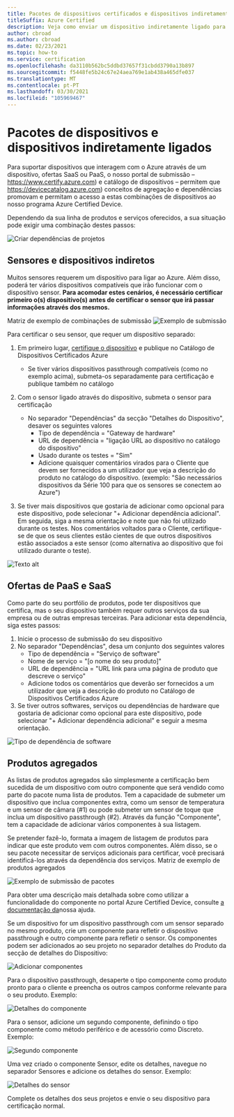 ```yaml
---
title: Pacotes de dispositivos certificados e dispositivos indiretamente ligados
titleSuffix: Azure Certified
description: Veja como enviar um dispositivo indiretamente ligado para certificação.
author: cbroad
ms.author: cbroad
ms.date: 02/23/2021
ms.topic: how-to
ms.service: certification
ms.openlocfilehash: da3110b562bc5ddbd37657f31cbdd3790a13b897
ms.sourcegitcommit: f5448fe5b24c67e24aea769e1ab438a465dfe037
ms.translationtype: MT
ms.contentlocale: pt-PT
ms.lasthandoff: 03/30/2021
ms.locfileid: "105969467"
---
```

# <a name="device-bundles-and-indirectly-connected-devices"></a>Pacotes de dispositivos e dispositivos indiretamente ligados

Para suportar dispositivos que interagem com o Azure através de um dispositivo, ofertas SaaS ou PaaS, o nosso portal de submissão – https://www.certify.azure.com) e catálogo de dispositivos – permitem que https://devicecatalog.azure.com) conceitos de agregação e dependências promovam e permitam o acesso a estas combinações de dispositivos ao nosso programa Azure Certified Device.

Dependendo da sua linha de produtos e serviços oferecidos, a sua situação pode exigir uma combinação destes passos:


![Criar dependências de projetos](./media/indirect-connected-device/picture-1.png )
## <a name="sensors-and-indirect-devices"></a>Sensores e dispositivos indiretos
Muitos sensores requerem um dispositivo para ligar ao Azure. Além disso, poderá ter vários dispositivos compatíveis que irão funcionar com o dispositivo sensor. **Para acomodar estes cenários, é necessário certificar primeiro o(s) dispositivo(s) antes de certificar o sensor que irá passar informações através dos mesmos.**

Matriz de exemplo de combinações de submissão ![ Exemplo de submissão](./media/indirect-connected-device/picture-2.png )

Para certificar o seu sensor, que requer um dispositivo separado:
1.  Em primeiro lugar, [certifique o dispositivo](https://certify.azure.com) e publique no Catálogo de Dispositivos Certificados Azure
    - Se tiver vários dispositivos passthrough compatíveis (como no exemplo acima), submeta-os separadamente para certificação e publique também no catálogo
2.  Com o sensor ligado através do dispositivo, submeta o sensor para certificação
    * No separador "Dependências&quot; da secção &quot;Detalhes do Dispositivo&quot;, desaver os seguintes valores
        * Tipo de dependência = &quot;Gateway de hardware&quot;
        * URL de dependência = &quot;ligação URL ao dispositivo no catálogo do dispositivo&quot;
        * Usado durante os testes = &quot;Sim&quot;
        * Adicione quaisquer comentários virados para o Cliente que devem ser fornecidos a um utilizador que veja a descrição do produto no catálogo do dispositivo. (exemplo: &quot;São necessários dispositivos da Série 100 para que os sensores se conectem ao Azure")

3.  Se tiver mais dispositivos que gostaria de adicionar como opcional para este dispositivo, pode selecionar "+ Adicionar dependência adicional". Em seguida, siga a mesma orientação e note que não foi utilizado durante os testes. Nos comentários voltados para o Cliente, certifique-se de que os seus clientes estão cientes de que outros dispositivos estão associados a este sensor (como alternativa ao dispositivo que foi utilizado durante o teste).

![Texto alt](./media/indirect-connected-device/picture-3.png "Tipo de dependência de hardware")

## <a name="paas-and-saas-offerings"></a>Ofertas de PaaS e SaaS
Como parte do seu portfólio de produtos, pode ter dispositivos que certifica, mas o seu dispositivo também requer outros serviços da sua empresa ou de outras empresas terceiras. Para adicionar esta dependência, siga estes passos:
1. Inicie o processo de submissão do seu dispositivo
2. No separador "Dependências", desa um conjunto dos seguintes valores
    - Tipo de dependência = "Serviço de software"
    - Nome de serviço = "[o nome do seu produto]"
    - URL de dependência = "URL link para uma página de produto que descreve o serviço"
    - Adicione todos os comentários que deverão ser fornecidos a um utilizador que veja a descrição do produto no Catálogo de Dispositivos Certificados Azure
3. Se tiver outros softwares, serviços ou dependências de hardware que gostaria de adicionar como opcional para este dispositivo, pode selecionar "+ Adicionar dependência adicional" e seguir a mesma orientação.

![Tipo de dependência de software](./media/indirect-connected-device/picture-4.png )

## <a name="bundled-products"></a>Produtos agregados
As listas de produtos agregados são simplesmente a certificação bem sucedida de um dispositivo com outro componente que será vendido como parte do pacote numa lista de produtos. Tem a capacidade de submeter um dispositivo que inclua componentes extra, como um sensor de temperatura e um sensor de câmara (#1) ou pode submeter um sensor de toque que inclua um dispositivo passthrough (#2). Através da função "Componente", tem a capacidade de adicionar vários componentes à sua listagem.

Se pretender fazê-lo, formata a imagem de listagem de produtos para indicar que este produto vem com outros componentes.  Além disso, se o seu pacote necessitar de serviços adicionais para certificar, você precisará identificá-los através da dependência dos serviços.
Matriz de exemplo de produtos agregados

![Exemplo de submissão de pacotes](./media/indirect-connected-device/picture-5.png )

Para obter uma descrição mais detalhada sobre como utilizar a funcionalidade do componente no portal Azure Certified Device, consulte [a documentação da](./how-to-using-the-components-feature.md)nossa ajuda. 

Se um dispositivo for um dispositivo passthrough com um sensor separado no mesmo produto, crie um componente para refletir o dispositivo passthrough e outro componente para refletir o sensor. Os componentes podem ser adicionados ao seu projeto no separador detalhes do Produto da secção de detalhes do Dispositivo:

![Adicionar componentes](./media/indirect-connected-device/picture-6.png )

Para o dispositivo passthrough, desaperte o tipo componente como produto pronto para o cliente e preencha os outros campos conforme relevante para o seu produto. Exemplo:

![Detalhes do componente](./media/indirect-connected-device/picture-7.png )

Para o sensor, adicione um segundo componente, definindo o tipo componente como método periférico e de acessório como Discreto. Exemplo:

![Segundo componente](./media/indirect-connected-device/picture-8.png )

Uma vez criado o componente Sensor, edite os detalhes, navegue no separador Sensores e adicione os detalhes do sensor. Exemplo:

![Detalhes do sensor](./media/indirect-connected-device/picture-9.png )

Complete os detalhes dos seus projetos e envie o seu dispositivo para certificação normal.


